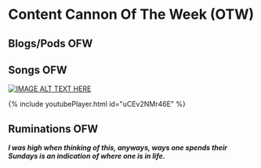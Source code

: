 # Content Cannon Of The Week (OTW) 

## Blogs/Pods OFW

## Songs OFW

[![IMAGE ALT TEXT HERE](https://img.youtube.com/vi/uCEv2NMr46E/maxresdefault.jpg)](https://www.youtube.com/watch?v=uCEv2NMr46E)

{% include youtubePlayer.html id="uCEv2NMr46E" %}


## Ruminations OFW 

***I was high when thinking of this, anyways, ways one spends their Sundays is an indication of where one is in life.***
